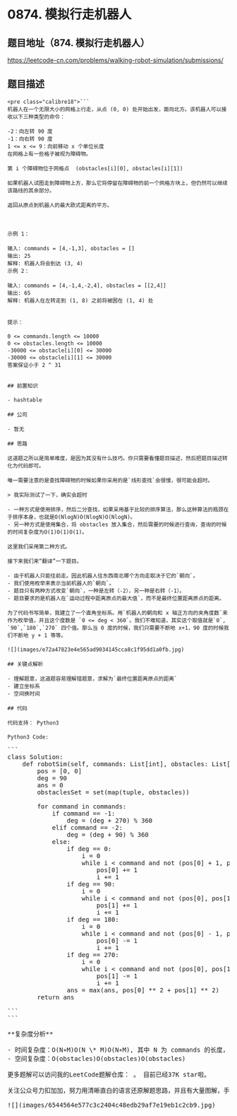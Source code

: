 # 0874. 模拟行走机器人

## 题目地址（874. 模拟行走机器人）

<https://leetcode-cn.com/problems/walking-robot-simulation/submissions/>

## 题目描述

```
<pre class="calibre18">```
机器人在一个无限大小的网格上行走，从点 (0, 0) 处开始出发，面向北方。该机器人可以接收以下三种类型的命令：

-2：向左转 90 度
-1：向右转 90 度
1 <= x <= 9：向前移动 x 个单位长度
在网格上有一些格子被视为障碍物。

第 i 个障碍物位于网格点  (obstacles[i][0], obstacles[i][1])

如果机器人试图走到障碍物上方，那么它将停留在障碍物的前一个网格方块上，但仍然可以继续该路线的其余部分。

返回从原点到机器人的最大欧式距离的平方。



示例 1：

输入: commands = [4,-1,3], obstacles = []
输出: 25
解释: 机器人将会到达 (3, 4)
示例 2：

输入: commands = [4,-1,4,-2,4], obstacles = [[2,4]]
输出: 65
解释: 机器人在左转走到 (1, 8) 之前将被困在 (1, 4) 处


提示：

0 <= commands.length <= 10000
0 <= obstacles.length <= 10000
-30000 <= obstacle[i][0] <= 30000
-30000 <= obstacle[i][1] <= 30000
答案保证小于 2 ^ 31

```
```

## 前置知识

- hashtable

## 公司

- 暂无

## 思路

这道题之所以是简单难度，是因为其没有什么技巧。你只需要看懂题目描述，然后把题目描述转化为代码即可。

唯一需要注意的是查找障碍物的时候如果你采用的是`线形查找`会很慢，很可能会超时。

> 我实际测试了一下，确实会超时

- 一种方式是使用排序，然后二分查找，如果采用基于比较的排序算法，那么这种算法的瓶颈在于排序本身，也就是O(NlogN)O(NlogN)O(NlogN)。
- 另一种方式是使用集合，将 obstacles 放入集合，然后需要的时候进行查询，查询的时候的时间复杂度为O(1)O(1)O(1)。

这里我们采用第二种方式。

接下来我们来“翻译”一下题目。

- 由于机器人只能往前走。因此机器人往东西南北哪个方向走取决于它的`朝向`。
- 我们使用枚举来表示当前机器人的`朝向`。
- 题目只有两种方式改变`朝向`，一种是左转（-2），另一种是右转（-1）。
- 题目要求的是机器人在`运动过程中距离原点的最大值`，而不是最终位置距离原点的距离。

为了代码书写简单，我建立了一个直角坐标系。用`机器人的朝向和 x 轴正方向的夹角度数`来作为枚举值，并且这个度数是 `0 <= deg < 360`。我们不难知道，其实这个取值就是`0`, `90`,`180`,`270` 四个值。那么当 0 度的时候，我们只需要不断地 x+1，90 度的时候我们不断地 y + 1 等等。

![](images/e72a47823e4e565ad9034145cca8c1f95dd1a0fb.jpg)

## 关键点解析

- 理解题意，这道题容易理解错题意，求解为`最终位置距离原点的距离`
- 建立坐标系
- 空间换时间

## 代码

代码支持： Python3

Python3 Code:

```
<pre class="calibre18">```
<span class="hljs-class"><span class="hljs-keyword">class</span> <span class="hljs-title">Solution</span>:</span>
    <span class="hljs-function"><span class="hljs-keyword">def</span> <span class="hljs-title">robotSim</span><span class="hljs-params">(self, commands: List[int], obstacles: List[List[int]])</span> -> int:</span>
        pos = [<span class="hljs-params">0</span>, <span class="hljs-params">0</span>]
        deg = <span class="hljs-params">90</span>
        ans = <span class="hljs-params">0</span>
        obstaclesSet = set(map(tuple, obstacles))

        <span class="hljs-keyword">for</span> command <span class="hljs-keyword">in</span> commands:
            <span class="hljs-keyword">if</span> command == <span class="hljs-params">-1</span>:
                deg = (deg + <span class="hljs-params">270</span>) % <span class="hljs-params">360</span>
            <span class="hljs-keyword">elif</span> command == <span class="hljs-params">-2</span>:
                deg = (deg + <span class="hljs-params">90</span>) % <span class="hljs-params">360</span>
            <span class="hljs-keyword">else</span>:
                <span class="hljs-keyword">if</span> deg == <span class="hljs-params">0</span>:
                    i = <span class="hljs-params">0</span>
                    <span class="hljs-keyword">while</span> i < command <span class="hljs-keyword">and</span> <span class="hljs-keyword">not</span> (pos[<span class="hljs-params">0</span>] + <span class="hljs-params">1</span>, pos[<span class="hljs-params">1</span>]) <span class="hljs-keyword">in</span> obstaclesSet:
                        pos[<span class="hljs-params">0</span>] += <span class="hljs-params">1</span>
                        i += <span class="hljs-params">1</span>
                <span class="hljs-keyword">if</span> deg == <span class="hljs-params">90</span>:
                    i = <span class="hljs-params">0</span>
                    <span class="hljs-keyword">while</span> i < command <span class="hljs-keyword">and</span> <span class="hljs-keyword">not</span> (pos[<span class="hljs-params">0</span>], pos[<span class="hljs-params">1</span>] + <span class="hljs-params">1</span>) <span class="hljs-keyword">in</span> obstaclesSet:
                        pos[<span class="hljs-params">1</span>] += <span class="hljs-params">1</span>
                        i += <span class="hljs-params">1</span>
                <span class="hljs-keyword">if</span> deg == <span class="hljs-params">180</span>:
                    i = <span class="hljs-params">0</span>
                    <span class="hljs-keyword">while</span> i < command <span class="hljs-keyword">and</span> <span class="hljs-keyword">not</span> (pos[<span class="hljs-params">0</span>] - <span class="hljs-params">1</span>, pos[<span class="hljs-params">1</span>]) <span class="hljs-keyword">in</span> obstaclesSet:
                        pos[<span class="hljs-params">0</span>] -= <span class="hljs-params">1</span>
                        i += <span class="hljs-params">1</span>
                <span class="hljs-keyword">if</span> deg == <span class="hljs-params">270</span>:
                    i = <span class="hljs-params">0</span>
                    <span class="hljs-keyword">while</span> i < command <span class="hljs-keyword">and</span> <span class="hljs-keyword">not</span> (pos[<span class="hljs-params">0</span>], pos[<span class="hljs-params">1</span>] - <span class="hljs-params">1</span>) <span class="hljs-keyword">in</span> obstaclesSet:
                        pos[<span class="hljs-params">1</span>] -= <span class="hljs-params">1</span>
                        i += <span class="hljs-params">1</span>
                ans = max(ans, pos[<span class="hljs-params">0</span>] ** <span class="hljs-params">2</span> + pos[<span class="hljs-params">1</span>] ** <span class="hljs-params">2</span>)
        <span class="hljs-keyword">return</span> ans

```
```

**复杂度分析**

- 时间复杂度：O(N∗M)O(N \* M)O(N∗M), 其中 N 为 commands 的长度， M 为 commands 数组的平均值。
- 空间复杂度：O(obstacles)O(obstacles)O(obstacles)

更多题解可以访问我的LeetCode题解仓库：<https://github.com/azl397985856/leetcode> 。 目前已经37K star啦。

关注公众号力扣加加，努力用清晰直白的语言还原解题思路，并且有大量图解，手把手教你识别套路，高效刷题。

![](images/6544564e577c3c2404c48edb29af7e19eb1c2cb9.jpg)